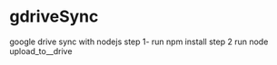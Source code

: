 # gdriveSync
google drive sync with nodejs
step 1- run npm install 
step 2 run node upload_to__drive
